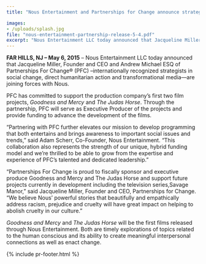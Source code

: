 ```yaml
---
title: "Nous Entertainment and Partnerships for Change announce strategic partnership to develop two feature-length films"

images:
- /uploads/splash.jpg
file: "nous-entertainment-partnership-release-5-4.pdf"
excerpt: "Nous Entertainment LLC today announced that Jacqueline Miller and Andrew Michael of Partnerships For Change are joining forces with Nous"
---
```

**FAR HILLS, NJ – May 6, 2015** – Nous Entertainment LLC today announced that Jacqueline Miller, Founder and CEO and Andrew Michael ESQ of Partnerships For Change® (PFC) –internationally recognized strategists in social change, direct humanitarian action and transformational media—are joining forces with Nous.

PFC has committed to support the production company’s first two film projects, *Goodness and Mercy* and *The Judas Horse*. Through the partnership, PFC will serve as Executive Producer of the projects and provide funding to advance the development of the films.

“Partnering with PFC further elevates our mission to develop programming that both entertains and brings awareness to important social issues and trends,” said Adam Scherr, Co-Founder, Nous Entertainment. “This collaboration also represents the strength of our unique, hybrid funding model and we’re thrilled to be able to grow from the expertise and experience of PFC’s talented and dedicated leadership.”

“Partnerships For Change is proud to fiscally sponsor and executive produce Goodness and Mercy and The Judas Horse and support future projects currently in development including the television series,Savage Manor,” said Jacqueline Miller, Founder and CEO, Partnerships for Change. “We believe Nous’ powerful stories that beautifully and empathically address racism, prejudice and cruelty will have great impact on helping to abolish cruelty in our culture.”

*Goodness and Mercy* and *The Judas Horse* will be the first films released through Nous Entertainment. Both are timely explorations of topics related to the human conscious and its ability to create meaningful interpersonal connections as well as enact change.


{% include pr-footer.html %}
